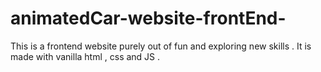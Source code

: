 # animatedCar-website-frontEnd-
This is a frontend website purely out of fun and exploring new skills . It is made with vanilla html , css and JS .
